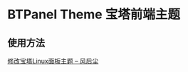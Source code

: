 # BTPanel Theme 宝塔前端主题

## 使用方法

[修改宝塔Linux面板主题 – 风后尘](http://cygnus1228.xyz/index.php/2022/02/04/修改宝塔linux面板主题/) 

